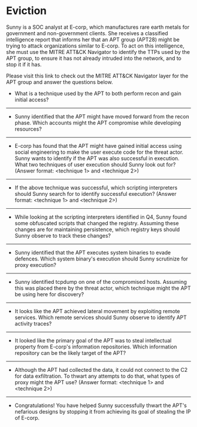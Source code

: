 # Eviction

Sunny is a SOC analyst at E-corp, which manufactures rare earth metals for government and non-government clients. She receives a classified intelligence report that informs her that an APT group (APT28) might be trying to attack organizations similar to E-corp. To act on this intelligence, she must use the MITRE ATT&CK Navigator to identify the TTPs used by the APT group, to ensure it has not already intruded into the network, and to stop it if it has.

Please visit this link to check out the MITRE ATT&CK Navigator layer for the APT group and answer the questions below.

* What is a technique used by the APT to both perform recon and gain initial access?

---

* Sunny identified that the APT might have moved forward from the recon phase. Which accounts might the APT compromise while developing resources?

---

* E-corp has found that the APT might have gained initial access using social engineering to make the user execute code for the threat actor. Sunny wants to identify if the APT was also successful in execution. What two techniques of user execution should Sunny look out for? (Answer format: <technique 1> and <technique 2>)

---

* If the above technique was successful, which scripting interpreters should Sunny search for to identify successful execution? (Answer format: <technique 1> and <technique 2>)

---
* While looking at the scripting interpreters identified in Q4, Sunny found some obfuscated scripts that changed the registry. Assuming these changes are for maintaining persistence, which registry keys should Sunny observe to track these changes?

---

* Sunny identified that the APT executes system binaries to evade defences. Which system binary's execution should Sunny scrutinize for proxy execution?

---

* Sunny identified tcpdump on one of the compromised hosts. Assuming this was placed there by the threat actor, which technique might the APT be using here for discovery?

---

* It looks like the APT achieved lateral movement by exploiting remote services. Which remote services should Sunny observe to identify APT activity traces?

---

* It looked like the primary goal of the APT was to steal intellectual property from E-corp's information repositories. Which information repository can be the likely target of the APT?

---

* Although the APT had collected the data, it could not connect to the C2 for data exfiltration. To thwart any attempts to do that, what types of proxy might the APT use? (Answer format: <technique 1> and <technique 2>)

---

* Congratulations! You have helped Sunny successfully thwart the APT's nefarious designs by stopping it from achieving its goal of stealing the IP of E-corp.
